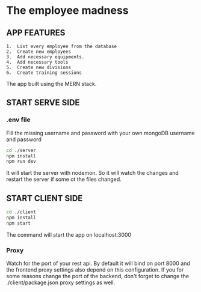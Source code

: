 # The employee madness

## APP FEATURES

    1.  List every employee from the database
    2.  Create new employees
    3.  Add necessary equipments.
    4.  Add necessary tools
    5.  Create new divisions
    6.  Create training sessions

The app built using the MERN stack. 


## START SERVE SIDE

### .env file
Fill the missing username and password with your own mongoDB username and password

```bash
cd ./server
npm install
npm run dev
```

It will start the server with nodemon. So it will watch the changes and restart the server if some ot the files changed.


## START CLIENT SIDE


```bash
cd ./client
npm install
npm start
```

The command will start the app on localhost:3000

### Proxy
Watch for the port of your rest api. By default it will bind on port 8000 and the frontend proxy settings also depend on this configuration. If you for some reasons change the port of the backend, don't forget to change the ./client/package.json proxy settings as well.





